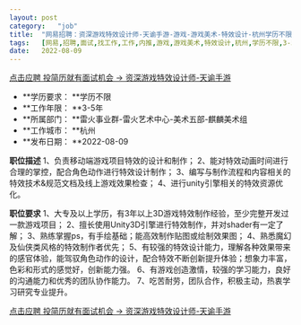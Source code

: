 ```yaml
---
layout:	post
category:	"job"
title:	"网易招聘：资深游戏特效设计师-天谕手游-游戏-游戏美术-特效设计-杭州学历不限3-5年"
tags:	[网易,招聘,面试,找工作,工作,内推,游戏,游戏美术,特效设计,杭州,学历不限,3-5年]
date:	2022-08-09
---
```


[点击应聘 投简历就有面试机会 -> 资深游戏特效设计师-天谕手游](http://mobile.bole.netease.com/bole/boleDetail?id=16145&employeeId=346f03c3cda5f04c&key=all)



- **学历要求： **学历不限
- **工作年限： **3-5年
- **所属部门： **雷火事业群-雷火艺术中心-美术五部-麒麟美术组
- **工作城市： **杭州
- **发布日期： **2022-08-09



**职位描述**
1、负责移动端游戏项目特效的设计和制作； 
2、能对特效动画时间进行合理的掌控，配合角色动作进行特效设计制作； 
3、编写与制作流程和内容相关的特效技术&amp;规范文档及线上游戏效果检查；
4、进行unity引擎相关的特效资源优化。



**职位要求**
1、大专及以上学历，有3年以上3D游戏特效制作经验，至少完整开发过一款游戏项目； 
2、擅长使用Unity3D引擎进行特效制作，并对shader有一定了解；
3、熟练掌握ps，有手绘基础；能高效制作贴图或绘制效果图；
4、熟悉魔幻及仙侠类风格的特效制作者优先；
5、有较强的特效设计能力，理解各种效果带来的感官体验，能驾驭角色动作的设计，配合特效不断创新提升体验；想象力丰富，色彩和形式的感觉好，创新能力强。 
6、有游戏创造激情，较强的学习能力，良好的沟通能力和优秀的团队协作能力。 
7、吃苦耐劳，团队合作，积极主动，热衷学习研究专业提升。



[点击应聘 投简历就有面试机会 -> 资深游戏特效设计师-天谕手游](http://mobile.bole.netease.com/bole/boleDetail?id=16145&employeeId=346f03c3cda5f04c&key=all)